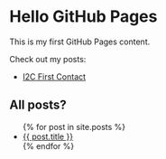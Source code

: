 # Hello GitHub Pages

This is my first GitHub Pages content.

Check out my posts:
- [I2C First Contact](./I2C_First_Contact/i2c_first_contact.md)

## All posts?
<ul>
  {% for post in site.posts %}
    <li>
      <a href="{{ post.url }}">{{ post.title }}</a>
    </li>
  {% endfor %}
</ul>
